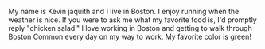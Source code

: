 My name is Kevin jaquith and I live in Boston. I enjoy running when the weather is nice. If you were to ask me what my favorite food is, I'd promptly reply "chicken salad." I love working in Boston and getting to walk through Boston Common every day on my way to work. My favorite color is green! 
